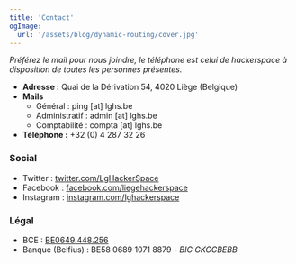 ```yaml
---
title: 'Contact'
ogImage:
  url: '/assets/blog/dynamic-routing/cover.jpg'
---
```


*Préférez le mail pour nous joindre, le téléphone est celui de hackerspace à disposition de toutes les personnes présentes.*

 - **Adresse :** Quai de la Dérivation 54, 4020 Liège (Belgique)
 - **Mails** 
	 - Général : ping [at] lghs.be
	 - Administratif : admin [at] lghs.be
	 - Comptabilité : compta [at] lghs.be
 - **Téléphone :** +32 (0) 4 287 32 26

### Social
 - Twitter : [twitter.com/LgHackerSpace](https://twitter.com/LgHackerSpace)
 - Facebook : [facebook.com/liegehackerspace](https://www.facebook.com/liegehackerspace/)
 - Instagram : [instagram.com/lghackerspace](https://www.instagram.com/lghackerspace/)

### Légal

 - BCE : [BE0649.448.256](https://kbopub.economie.fgov.be/kbopub/toonondernemingps.html?ondernemingsnummer=649448256)
 - Banque (Belfius) : BE58 0689 1071 8879 -  *BIC GKCCBEBB*
